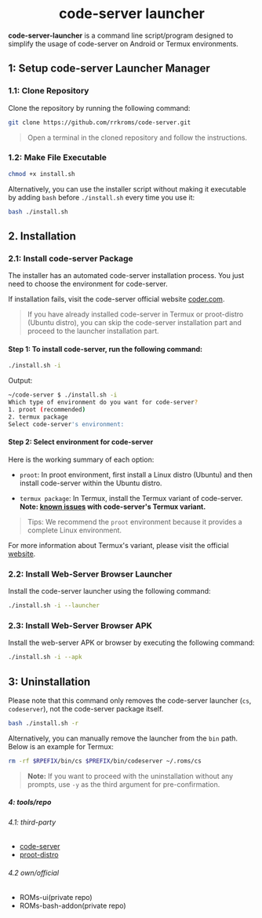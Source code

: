 <div align="center">
  <!-- [Quickstart](#quickstart) | [usage](#usage) | [Why luancher](# whay-launcher)  -->
  <h1>
  code-server launcher
  </h1>
</div>

**code-server-launcher** is a command line script/program designed to simplify the usage of code-server on Android or Termux environments.

## 1: Setup code-server Launcher Manager

### 1.1: Clone Repository

Clone the repository by running the following command:

```bash
git clone https://github.com/rrkroms/code-server.git
```

> Open a terminal in the cloned repository and follow the instructions.

### 1.2: Make File Executable

```bash
chmod +x install.sh
```

Alternatively, you can use the installer script without making it executable by adding `bash` before `./install.sh` every time you use it:

```bash
bash ./install.sh
```

## 2. Installation

### 2.1: Install code-server Package

The installer has an automated code-server installation process. You just need to choose the environment for code-server.

If installation fails, visit the code-server official website [coder.com](https://coder.com/docs/code-server/latest/install).

> If you have already installed code-server in Termux or proot-distro (Ubuntu distro), you can skip the code-server installation part and proceed to the launcher installation part.

#### Step 1: To install code-server, run the following command:

```bash
./install.sh -i
```

Output:

```bash
~/code-server $ ./install.sh -i
Which type of environment do you want for code-server?
1. proot (recommended)
2. termux package
Select code-server's environment:
```

#### Step 2: Select environment for code-server

Here is the working summary of each option:

- `proot`: In proot environment, first install a Linux distro (Ubuntu) and then install code-server within the Ubuntu distro.

- `termux package`: In Termux, install the Termux variant of code-server. **Note: [known issues](https://coder.com/docs/code-server/latest/termux#known-issues) with code-server's Termux variant.**

> Tips: We recommend the `proot` environment because it provides a complete Linux environment.

  For more information about Termux's variant, please visit the official [website](https://coder.com/docs/code-server/latest/termux).


### 2.2: Install Web-Server Browser Launcher

Install the code-server launcher using the following command:

```bash
./install.sh -i --launcher
```

### 2.3: Install Web-Server Browser APK

Install the web-server APK or browser by executing the following command:

```bash
./install.sh -i --apk
```

## 3: Uninstallation

Please note that this command only removes the code-server launcher (`cs`, `codeserver`), not the code-server package itself.

```bash
bash ./install.sh -r
```

Alternatively, you can manually remove the launcher from the `bin` path. Below is an example for Termux:

```bash
rm -rf $RPEFIX/bin/cs $PREFIX/bin/codeserver ~/.roms/cs
```

> **Note:** If you want to proceed with the uninstallation without any prompts, use `-y` as the third argument for pre-confirmation.

##### 4: tools/repo

###### 4.1: third-party
- [code-server](https://github.com/coder/code-server)
- [proot-distro](https://github.com/termux/proot-distro)

###### 4.2 own/official
- ROMs-ui(private repo)
- ROMs-bash-addon(private repo)

